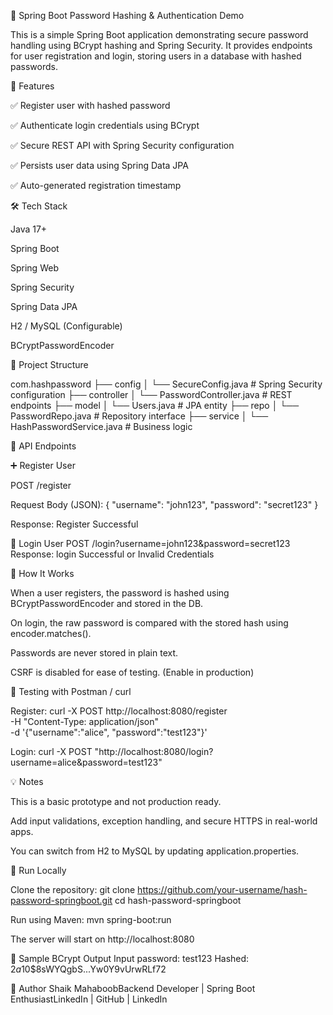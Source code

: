 🔐 Spring Boot Password Hashing & Authentication Demo

This is a simple Spring Boot application demonstrating secure password handling using BCrypt hashing and Spring Security. It provides endpoints for user registration and login, storing users in a database with hashed passwords.

🚀 Features

✅ Register user with hashed password

✅ Authenticate login credentials using BCrypt

✅ Secure REST API with Spring Security configuration

✅ Persists user data using Spring Data JPA

✅ Auto-generated registration timestamp

🛠️ Tech Stack

Java 17+

Spring Boot

Spring Web

Spring Security

Spring Data JPA

H2 / MySQL (Configurable)

BCryptPasswordEncoder

📆 Project Structure

com.hashpassword
├── config
│   └── SecureConfig.java             # Spring Security configuration
├── controller
│   └── PasswordController.java       # REST endpoints
├── model
│   └── Users.java                    # JPA entity
├── repo
│   └── PasswordRepo.java            # Repository interface
├── service
│   └── HashPasswordService.java      # Business logic

📄 API Endpoints

➕ Register User

POST /register

Request Body (JSON):
{
  "username": "john123",
  "password": "secret123"
}

Response:
Register Successful

🔐 Login User
POST /login?username=john123&password=secret123
Response:
login Successful
or
Invalid Credentials

🧠 How It Works

When a user registers, the password is hashed using BCryptPasswordEncoder and stored in the DB.

On login, the raw password is compared with the stored hash using encoder.matches().

Passwords are never stored in plain text.

CSRF is disabled for ease of testing. (Enable in production)

🧪 Testing with Postman / curl

Register:
curl -X POST http://localhost:8080/register \
  -H "Content-Type: application/json" \
  -d '{"username":"alice", "password":"test123"}'

  Login:
  curl -X POST "http://localhost:8080/login?username=alice&password=test123"

  💡 Notes

This is a basic prototype and not production ready.

Add input validations, exception handling, and secure HTTPS in real-world apps.

You can switch from H2 to MySQL by updating application.properties.

🔧 Run Locally

Clone the repository:
git clone https://github.com/your-username/hash-password-springboot.git
cd hash-password-springboot

Run using Maven:
mvn spring-boot:run

The server will start on http://localhost:8080

🔐 Sample BCrypt Output
Input password: test123
Hashed: $2a$10$8sWYQgbS...Yw0Y9vUrwRLf72

🙌 Author
Shaik MahaboobBackend Developer | Spring Boot EnthusiastLinkedIn | GitHub | LinkedIn
